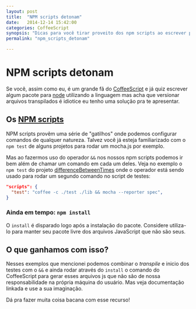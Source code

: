 ```yaml
---
layout: post
title:  "NPM scripts detonam"
date:   2014-12-14 15:42:00
categories: CoffeeScript
synopsis: "Dicas para você tirar proveito dos npm scripts ao escrever pacotes node com o CoffeeScript."
permalink: "npm_scripts_detonam"

---
```


# NPM scripts detonam

Se você, assim como eu, é um grande fã do [CoffeeScript](http://jashkenas.github.io/coffeeccript) e já quiz escrever algum pacote para [node](http://nodejs.org) utilizando a linguagem mas acha que versionar arquivos transpilados é idiotice eu tenho uma solução pra te apresentar.

## Os [NPM scripts](https://docs.npmjs.com/misc/scripts)

NPM scripts provêm uma série de "gatilhos" onde podemos configurar comandos de qualquer natureza. Talvez você já esteja familiarizado com o `npm test` de alguns projetos para rodar um mocha.js por exemplo.

Mas ao fazermos uso do operador `&&` nos nossos npm scripts podemos ir bem além de chamar um comando em cada um deles. Veja no exemplo o `npm test` do projeto [differenceBetweenTimes](https://github.com/viniciusalmeida/differenceBetweenTimes) onde o operador está sendo usado para rodar um segundo comando no script de testes:

```json
"scripts": {
  "test": "coffee -c ./test ./lib && mocha --reporter spec",
}
```

### Ainda em tempo: `npm install`

O `install` é disparado logo após a instalação do pacote. Considere utiliza-lo para manter seu pacote livre dos arquivos JavaScript que não são seus.

## O que ganhamos com isso?

Nesses exemplos que mencionei podemos combinar o _transpile_ e inicio dos testes com o `&&` e ainda rodar através do `install` o comando do CoffeeScript para gerar esses arquivos js que não são de nossa responsabilidade na própria máquina do usuário. Mas veja documentação linkada e use a sua imaginação.

Dá pra fazer muita coisa bacana com esse recurso!
